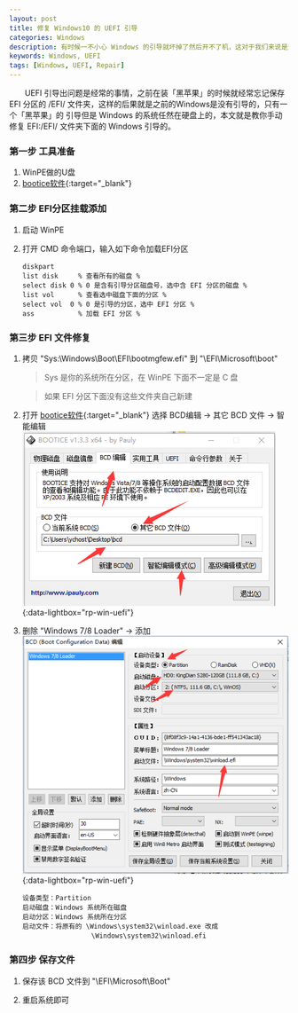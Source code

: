```yaml
---
layout: post
title: 修复 Windows10 的 UEFI 引导
categories: Windows
description: 有时候一不小心 Windows 的引导就坏掉了然后开不了机，这对于我们来说是至关重要的毕竟很多的资料和搭建好的各种环境都在这个系统里面
keywords: Windows, UEFI
tags: [Windows, UEFI, Repair]
---
```

　　UEFI 引导出问题是经常的事情，之前在装「黑苹果」的时候就经常忘记保存 EFI 分区的 /EFI/ 文件夹，这样的后果就是之前的Windows是没有引导的，只有一个「黑苹果」的
引导但是 Windows 的系统任然在硬盘上的，本文就是教你手动修复 EFI:/EFI/ 文件夹下面的 Windows 引导的。


### 第一步 工具准备
1. WinPE做的U盘
2. [bootice软件][href1]{:target="_blank"}

### 第二步 EFI分区挂载添加
1. 启动 WinPE 

2. 打开 CMD 命令端口，输入如下命令加载EFI分区

   ```
   diskpart
   list disk     % 查看所有的磁盘 %
   select disk 0 % 0 是含有引导分区磁盘号，选中含 EFI 分区的磁盘 %
   list vol      % 查看选中磁盘下面的分区 %
   select vol  0 % 0 是引导的分区，选中 EFI 分区 %
   ass           % 加载 EFI 分区 %
   ```



### 第三步 EFI 文件修复
1. 拷贝 "Sys:\Windows\Boot\EFI\bootmgfew.efi" 到 "\EFI\Microsoft\boot"

    > Sys 是你的系统所在分区，在 WinPE 下面不一定是 C 盘

    > 如果 EFI 分区下面没有这些文件夹自己新建

2. 打开 [bootice软件][href1]{:target="_blank"} 选择 BCD编辑 -> 其它 BCD 文件 -> 智能编辑
[![bootice-config][img1]][img1]{:data-lightbox="rp-win-uefi"}


3. 删除 "Windows 7/8 Loader" -> 添加
[![bootice-bcd-config][img2]][img2]{:data-lightbox="rp-win-uefi"}


   ```
   设备类型：Partition
   启动磁盘：Windows 系统所在磁盘
   启动分区：Windows 系统所在分区
   启动文件：将原有的 \Windows\system32\winload.exe 改成
                　　 \Windows\system32\winload.efi
   ```


### 第四步 保存文件
1. 保存该 BCD 文件到 "\EFI\Microsoft\Boot"

2. 重启系统即可

[href1]: http://www.pc6.com/SoftView/SoftView_34201.html
[img1]: /images/post/windows/bootice-config.png
[img2]: /images/post/windows/bootice-bcd-config.png 